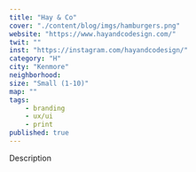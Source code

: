 ```yaml
---
title: "Hay & Co"
cover: "./content/blog/imgs/hamburgers.png"
website: "https://www.hayandcodesign.com/"
twit: ""
inst: "https://instagram.com/hayandcodesign/"
category: "H"
city: "Kenmore"
neighborhood:
size: "Small (1-10)"
map: ""
tags:
    - branding
    - ux/ui
    - print
published: true
---
```


Description
